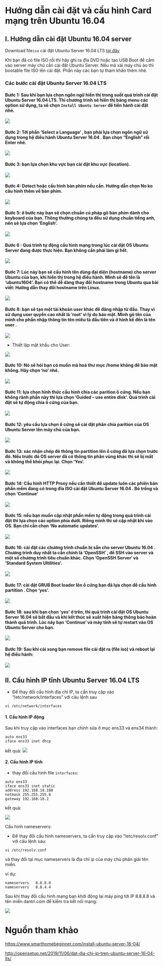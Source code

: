 # Hướng dẫn cài đặt và cấu hình Card mạng trên Ubuntu 16.04
## I. Hướng dẫn cài đặt Ubuntu 16.04 server
Download file`iso` cài đặt Ubuntu Server 16.04 LTS [tại đây](https://releases.ubuntu.com/16.04/ubuntu-16.04.7-server-amd64.iso)

Khi bạn đã có file ISO rồi thì hãy ghi ra đĩa DVD hoặc tạo USB Boot để cắm vào server máy chủ cần cài đặt Ubuntu Server. Nếu mà xài máy chủ ảo thì bootable file ISO lên cài đặt. Phần này các bạn tự tham khảo thêm nhé.

### Các bước cài đặt Ubuntu Server 16.04 LTS
#### Bước 1: Sau khi bạn lựa chọn ngôn ngữ hiển thị trong suốt quá trình cài đặt Ubuntu Server 16.04 LTS. Thì chương trình sẽ hiển thị bảng menu các option sử dụng, ta sẽ chọn `Install Ubuntu Server` để tiến hành cài đặt nhé.

<img src="https://image.prntscr.com/image/gCdUiZouSzCHcWoj1ZYCcQ.png">

#### Bước 2: Tới phần ‘Select a Language‘ , bạn phải lựa chọn ngôn ngữ sử dụng trong hệ điều hành Ubuntu Server 16.04 . Bạn chọn “English” rồi Enter nhé.

<img src="https://image.prntscr.com/image/AnaBAjiFRSaAQIk28PV0lA.png">

#### Bước 3:  bạn lựa chọn khu vực bạn cài đặt khu vực (location).


<img src="https://image.prntscr.com/image/XbqmOy4iSbOhaN0A7hFLfg.png">

#### Bước 4: Detect hoặc cấu hình bàn phím nếu cần. Hướng dẫn chọn No ko cấu hình thêm về bàn phím.

<img src="https://image.prntscr.com/image/6pW6JkzNT_uUG1FF_Bd5FQ.png">

#### Bước 5: ở bước này bạn sẽ chọn chuẩn cú pháp gõ bàn phím dành cho keyboard của bạn. Thông thường chúng ta đều sử dụng chuẩn tiếng anh, nên sẽ lựa chọn ‘English‘.
<img src="https://image.prntscr.com/image/Gq_uLhTeSGWNHDHvuwFKAQ.png">

#### Bước 6 : Quá trình tự động cấu hình mạng trong lúc cài đặt OS Ubuntu Server đang được thực hiện. Bạn không cần phải làm gì hết.
<img src="https://image.prntscr.com/image/qpOEiy4qTYqQfB7ZalHkIg.png">

#### Bước 7: Lúc này bạn sẽ cấu hình tên dùng đại diện (hostname) cho server Ubuntu của bạn, khi hiển thị trong hệ điều hành. Mình sẽ để tên là ‘ubuntu1604’. Bạn có thể dễ dàng thay đổi hostname trong Ubuntu qua bài viết: Hướng dẫn thay đổi hostname trên Linux.

<img src="https://image.prntscr.com/image/at7TKx4tRaWa3u4RYetxUw.png">

#### Bước 8: bạn sẽ tạo một tài khoản user khác để đăng nhập từ đầu. Thay vì sử dụng user quyền cao nhất là ‘root‘ vì lý do bảo mật. Mình gõ tên của mình cho phần nhập thông tin tên miêu tả đầu tiên và ở hình kế đến là tên user .

<img src="https://image.prntscr.com/image/exXb1GJ0T4qhAc4483LcnA.png">

- Thiết lập mật khẩu cho User:

<img src="https://image.prntscr.com/image/i6kFxqNJSpqX5HlqIqadvw.png">

#### Bước 10: Nó sẽ hỏi bạn có muốn mã hoá thư mục /home không để bảo mật không. Hãy chọn ‘no‘ nhé.

<img src="https://image.prntscr.com/image/COp59E2kTb_VXusDXhbxvg.png">

#### Bước 11: lựa chọn hình thức cấu hình chia các parition ổ cứng. Nếu bạn không rành phần này thì lựa chọn ‘Guided – use entire disk‘. Quá trình cài đặt sẽ tự động chia ổ cứng của bạn.

<img src="https://image.prntscr.com/image/wIXHzEUCRi2dzzdHV7ciUA.png">

#### Bước 12: yêu cầu lựa chọn ổ cứng sẽ cài đặt phân chia parition của OS Ubuntu Server lên máy chủ của bạn.

<img src="https://image.prntscr.com/image/BT5GoUq4Q2mNLMT5ytZLLg.png">

#### Bước 13: xác nhận chép đè thông tin partition lên ổ cứng đã lựa chọn trước đó. Nếu trước đó OS server đã có thông tin phân vùng khác thì sẽ bị mất và không thể khỏi phục lại. Chọn ‘Yes‘.

<img src="https://image.prntscr.com/image/XlT26TnTS7asU1jQzrkYnQ.png">

#### Bước 14: Cấu hình HTTP Proxy nếu cần thiết để update luôn các phiên bản phần mềm đang có trong đĩa ISO cài đặt Ubuntu Server 16.04 . Bỏ trống và chọn ‘Continue‘

<img src="https://image.prntscr.com/image/mhu8OmvISS6iOXyL98t-Bw.png">

#### Bước 15: nếu bạn muốn cập nhật phần mềm tự động trong quá trình cài đặt thì lựa chọn các option phía dưới. Riêng mình thì sẽ cập nhật khi vào OS. Bạn chỉ cần chọn ‘No automatic updates‘.


<img src="https://image.prntscr.com/image/r8y9GCbFReyYIAu6ZkDnYA.png">

#### Bước 16: cài đặt các chương trình chuẩn bị sẵn cho server Ubuntu 16.04 . Chương trình duy nhất ta cần chính là ‘OpenSSH’ , để SSH vào server và một số chương trình tiêu chuẩn khác. Chọn ‘OpenSSH Server‘ và ‘Standard System Ultilities‘.
<img src="https://image.prntscr.com/image/pDABc972Tl_aXw8DVgZoFQ.png">

#### Bước 17: cài đặt GRUB Boot loader lên ổ cứng bạn đã lựa chọn để cấu hình partition . Chọn ‘yes’.

<img src="https://image.prntscr.com/image/JUOnFZwaQXyViYZVcj-LgA.png">

#### Bước 18: sau khi bạn chọn ‘yes’ ở trên, thì quá trình cài đặt OS Ubuntu Server 16.04 sẽ bắt đầu và khi kết thúc sẽ xuất hiện bảng thông báo hoàn thành quá trình. Lúc này bạn ‘Continue‘ và máy tính sẽ tự restart vào OS Ubuntu Server cho bạn.


<img src="https://image.prntscr.com/image/ctr_QEx5Qcmo7G9SGrjXiQ.png">

#### Bước 19: Sau khi cài xong bạn remove file cài đặt ra (file iso) và reboot lại hệ điều hành:

<img src="https://image.prntscr.com/image/DVgZfW_ISUKu3Ne6XVGGYw.png">

## II. Cấu hình IP tĩnh Ubuntu Server 16.04 LTS
- Để thay đổi cấu hình địa chỉ IP, ta cần truy cập vào “/etc/network/interfaces” với câu lệnh sau
```
vi /etc/network/interfaces
```
#### 1. Cấu hình IP động

Sau khi truy cập vào interfaces bạn chỉnh sửa ở mục ens33 và ens34 thành:

```
auto ens33
iface ens33 inet dhcp

```

kết quả: 
<img src="https://image.prntscr.com/image/LMuQ_a11Qe2J5-MmZyawzw.png">

#### 2. Cấu hình IP tĩnh
- thay đổi cấu hình file  `interfaces`:
```
auto ens33
iface ens33 inet static
address 192.168.18.188
netmask 255.255.255.0
gateway 192.168.18.2
```
kết quả:

<img src="https://image.prntscr.com/image/jDjMK3OmTf6Z_f4nDqL91Q.png">

Cấu hình nameservers:
- Để thay đổi cấu hình nameservers, ta cần truy cập vào “/etc/resolv.conf” với câu lệnh sau:
```
vi /etc/resolv.conf
```
và thay đổi tại mục nameservers là địa chỉ ip của máy chủ phân giải tên miền.

ví dụ:
```
nameservers   8.8.8.8
nameservers   8.8.4.4
```
Sau khi thay đổi cấu hình mạng bạn khởi động lại máy ping tới IP 8.8.8.8 và tên miền dantri.com để kiểm tra kết nối mạng:

<img src="https://image.prntscr.com/image/j_D0XDtFRveNr529xCBMzA.png">

# Nguồn tham khảo

https://www.smarthomebeginner.com/install-ubuntu-server-16-04/

http://opensetup.net/2019/11/06/dat-dia-chi-ip-tren-ubuntu-server-16-04-lts/
